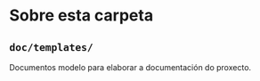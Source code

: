 # Sobre esta carpeta

## `doc/templates/`

Documentos modelo para elaborar a documentación do proxecto.

